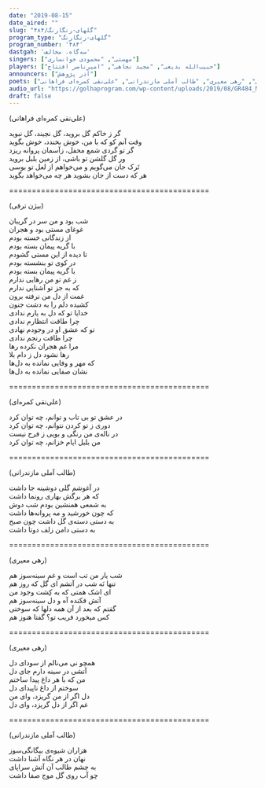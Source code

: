 ```yaml
---
date: "2019-08-15"
date_aired: ""
slug: "گلهای-رنگارنگ/۴۸۴"
program_type: "گلهای-رنگارنگ"
program_number: '۴۸۴'
dastgah: 'سه‌گاه، مخالف'
singers: ["مهستی", "محمودی خوانساری"]
players: ["حبیب‌الله بدیعی", "مجید نجاهی", "امیرناصر افتتاح"]
announcers: ["آذر پژوهش"]
poets: ["بیژن ترقی", "رهی معیری", "طالب آملی مازندرانی", "علی‌نقی کمره‌ای فراهانی"]
audio_url: "https://golhaprogram.com/wp-content/uploads/2019/08/GR484_Mahasti_Khansari_Badeeie.mp3"
draft: false
---
```


(علی‌نقی کمره‌ای فراهانی)  

گر ز خاکم گل بروید، گل نچیند، گل نبوید  
وقت آنم کو که با من، خوش بخندد، خوش بگوید  
گر تو گردی شمع محفل، زآسمان پروانه ریزد  
ور گل گلشن تو باشی، از زمین بلبل بروید  
تَرک جان می‌گویم و می‌خواهم از لعل تو بوسی  
هر که دست از جان بشوید هر چه می‌خواهد بگوید  

============================================  

(بیژن ترقی)  

شب بود و من سر در گریبان  
غوغای مستی بود و هجران  
از زندگانی خسته بودم  
با گریه پیمان بسته بودم  
تا دیده از این مستی گشودم  
در کوی تو بنشسته بودم  
با گریه پیمان بسته بودم  
ز غم تو من رهایی ندارم  
که به جز تو آشنایی ندارم  
غمت از دل من نرفته برون  
کشیده دلم را به دشت جنون  
خدایا تو که دل به یارم ندادی  
چرا طاقت انتظارم ندادی  
تو که عشق او در وجودم نهادی  
چرا طاقت رنجم ندادی  
مرا غم هجران نکرده رها  
رها نشود دل ز دام بلا  
که مهر و وفایی نمانده به دل‌ها  
نشان صفایی نمانده به دل‌ها  

============================================  

(علی‌نقی کمره‌ای)  

در عشق تو بی تاب و توانم، چه توان کرد  
دوری ز تو کردن نتوانم، چه توان کرد  
در ناله‌ی من رنگی و بویی ز فرح نیست  
من بلبل ایام خزانم، چه توان کرد  

============================================  

(طالب آملی مازندرانی)  

در آغوشم گلی دوشینه جا داشت  
که هر برگش بهاری رونما داشت  
به شمعی همنشین بودم شب دوش  
که چون خورشید و مه پروانه‌ها داشت  
به دستی دسته‌ی گل داشت چون صبح  
به دستی دامن زلف دوتا داشت  

============================================  

(رهی معیری)  

شب یار من تب است و غم سینه‌سوز هم  
تنها نَه شب در آتشم ای گل که روز هم  
ای اشک همتی که به کِشت وجود من  
آتش فکنده آه و دل سینه‌سوز هم  
گفتم که بعد از آن همه دلها که سوختی  
کس میخورد فریب تو؟ گفتا هنوز هم  

============================================  

(رهی معیری)  

همچو نی می‌نالم از سودای دل  
آتشی در سینه دارم جای دل  
من که با هر داغ پیدا ساختم  
سوختم از داغ ناپیدای دل  
دل اگر از من گریزد، وای من  
غم اگر از دل گریزد، وای دل  

============================================  

(طالب آملی مازندرانی)  

هزاران شیوه‌ی بیگانگی‌سوز  
نهان در هر نگاه آشنا داشت  
به چشم طالب آن آتش سراپای  
چو آب روی گل موج صفا داشت  
